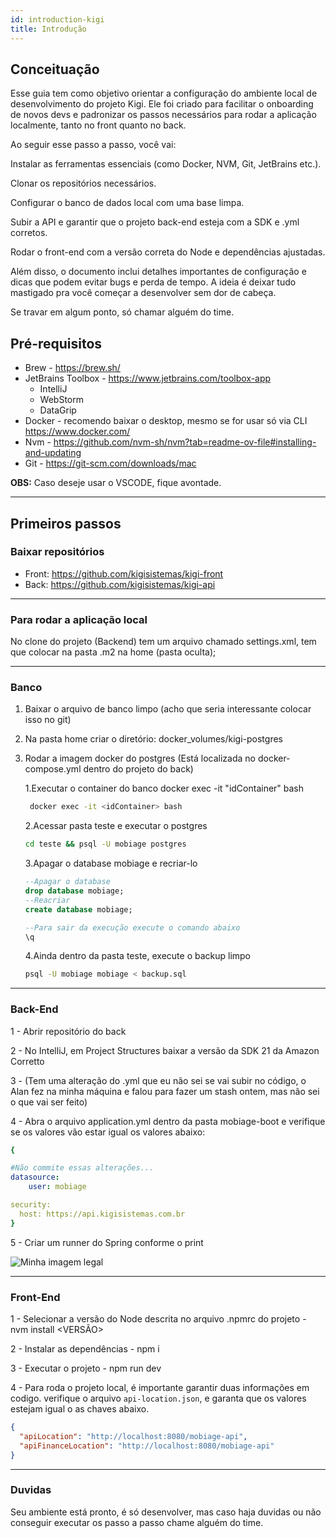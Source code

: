 ```yaml
---
id: introduction-kigi
title: Introdução
---
```


## Conceituação

Esse guia tem como objetivo orientar a configuração do ambiente local de desenvolvimento do projeto Kigi. Ele foi criado para facilitar o onboarding de novos devs e padronizar os passos necessários para rodar a aplicação localmente, tanto no front quanto no back.

Ao seguir esse passo a passo, você vai:

Instalar as ferramentas essenciais (como Docker, NVM, Git, JetBrains etc.).

Clonar os repositórios necessários.

Configurar o banco de dados local com uma base limpa.

Subir a API e garantir que o projeto back-end esteja com a SDK e .yml corretos.

Rodar o front-end com a versão correta do Node e dependências ajustadas.

Além disso, o documento inclui detalhes importantes de configuração e dicas que podem evitar bugs e perda de tempo. A ideia é deixar tudo mastigado pra você começar a desenvolver sem dor de cabeça.

Se travar em algum ponto, só chamar alguém do time.

## Pré-requisitos

- Brew - https://brew.sh/
- JetBrains Toolbox - https://www.jetbrains.com/toolbox-app
  - IntelliJ
  - WebStorm
  - DataGrip
- Docker - recomendo baixar o desktop, mesmo se for usar só via CLI https://www.docker.com/
- Nvm - https://github.com/nvm-sh/nvm?tab=readme-ov-file#installing-and-updating
- Git - https://git-scm.com/downloads/mac

**OBS:** Caso deseje usar o VSCODE, fique avontade.

---

## Primeiros passos

### **Baixar repositórios**

- Front: https://github.com/kigisistemas/kigi-front
- Back: https://github.com/kigisistemas/kigi-api

---

### **Para rodar a aplicação local**

No clone do projeto (Backend) tem um arquivo chamado settings.xml, tem que colocar na pasta .m2 na home (pasta oculta);

---

### **Banco**

1. Baixar o arquivo de banco limpo (acho que seria interessante colocar isso no git)
2. Na pasta home criar o diretório: docker_volumes/kigi-postgres
3. Rodar a imagem docker do postgres (Está localizada no docker-compose.yml dentro do projeto do back)

   1.Executar o container do banco docker exec -it "idContainer" bash

   ```bash
    docker exec -it <idContainer> bash
   ```

   2.Acessar pasta teste e executar o postgres

   ```bash
   cd teste && psql -U mobiage postgres
   ```

   3.Apagar o database mobiage e recriar-lo

   ```sql
   --Apagar o database
   drop database mobiage;
   --Reacriar
   create database mobiage;

   --Para sair da execução execute o comando abaixo
   \q
   ```

   4.Ainda dentro da pasta teste, execute o backup limpo

   ```bash
   psql -U mobiage mobiage < backup.sql
   ```

---

### **Back-End**

1 - Abrir repositório do back

2 - No IntelliJ, em Project Structures baixar a versão da SDK 21 da Amazon Corretto

3 - (Tem uma alteração do .yml que eu não sei se vai subir no código, o Alan fez na minha máquina e falou para fazer um stash ontem, mas não sei o que vai ser feito)

4 - Abra o arquivo application.yml dentro da pasta mobiage-boot e verifique se os valores vão estar igual os valores abaixo:

```yaml
{

#Não commite essas alterações...
datasource:
	user: mobiage

security:
  host: https://api.kigisistemas.com.br
}
```

5 - Criar um runner do Spring conforme o print

![Minha imagem legal](/img/config-spring.png)

---

### **Front-End**

1 - Selecionar a versão do Node descrita no arquivo .npmrc do projeto - nvm install <VERSÃO>

2 - Instalar as dependências - npm i

3 - Executar o projeto - npm run dev

4 - Para roda o projeto local, é importante garantir duas informações em codigo. verifique o arquivo `api-location.json`, e garanta que os valores estejam igual o as chaves abaixo.

```json
{
  "apiLocation": "http://localhost:8080/mobiage-api",
  "apiFinanceLocation": "http://localhost:8080/mobiage-api"
}
```

---

### **Duvidas**

Seu ambiente está pronto, é só desenvolver, mas caso haja duvidas ou não conseguir executar os passo a passo chame alguém do time.
